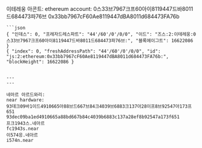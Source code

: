 이테레웅 아콘트:
ethereum account:
0스33브7967크프60아이8119447드바8011드684473파76브
0x33bb7967cF60Ae8119447dBA8011d684473FA76b

```즈송
```json
{ "인데스": 0, "프레자드레스파트": "44'/60'/0'/0/0", "이드": "즈스:2:이테레웅:0스33브7967크프60아이8119447드바8011드684473파76브:", "블록에이그트": 16622086 }
{ "index": 0, "freshAddressPath": "44'/60'/0'/0/0", "id": "js:2:ethereum:0x33bb7967cF60Ae8119447dBA8011d684473FA76b:", "blockHeight": 16622086 }
```
```

---
---

네아르 아르드와리:
near hardware:
93데크09바1이드4910665아88브드667브84크4039브6883크137아28이프8브92547아173프651
93dec09ba1ed4910665a88bd667b84c4039b6883c137a28ef8b92547a173f651
프크1943스.네아르
fc1943s.near
이574응.네아르
i574n.near
